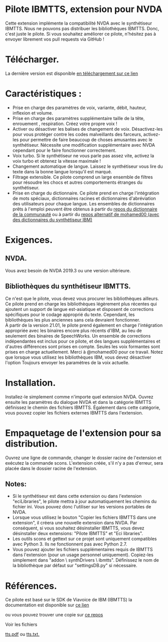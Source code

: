 # Pilote IBMTTS, extension pour NVDA #
  Cette extension implémente la compatibilité NVDA avec le synthétiseur IBMTTS.
  Nous ne pouvons pas distribuer les bibliothèques IBMTTS. Donc, c'est juste le pilote.
  Si vous souhaitez améliorer ce pilote, n'hésitez pas à envoyer librement vos pull requests via GitHub !

# Télécharger.
La dernière version est disponible [en téléchargement sur ce lien](https://davidacm.github.io/getlatest/gh/davidacm/NVDA-IBMTTS-Driver)

# Caractéristiques :
* Prise en charge des  paramètres de voix, variante, débit, hauteur, inflexion et volume.
* Prise en charge des  paramètres supplémentaire taille de la tête, enrouement , respiration.  Créez votre propre voix !
* Activer ou désactiver les balises de changement de voix. Désactivez-les pour vous protéger contre les codes malveillants des  farceurs, activez-les pour permettre de faire beaucoup de choses amusantes avec le synthétiseur. Nécessite une modification supplémentaire avec NVDA cependant pour le faire fonctionner correctement.
* Voix turbo. Si le synthétiseur ne vous parle pas assez vite, activez  la voix turbo et obtenez la vitesse maximale !
* Changement automatique de langue. Laissez le synthétiseur vous lire du texte dans la bonne langue lorsqu'il est marqué.
* Filtrage extensible. Ce pilote comprend un large ensemble de filtres pour résoudre les chocs et autres comportements étranges du synthétiseur.
* Prise en charge du dictionnaire. Ce pilote prend en charge l'intégration de mots spéciaux, dictionnaires racines et dictionnaires d'abréviation des utilisateurs pour chaque langue. Les ensembles de dictionnaires prêts à l'emploi peuvent être obtenus à partir du [repos du dictionnaire de la communauté](https://github.com/thunderdrop/IBMTTSDictionaries) ou à partir du [repos alternatif  de mohamed00 (avec des dictionnaires du synthétiseur IBM)](https://github.com/mohamed00/AltIBMTTSDictionaries)

# Exigences.
## NVDA.
  Vous avez besoin de NVDA 2019.3 ou une version ultérieure.

## Bibliothèques du synthétiseur IBMTTS.
  Ce n'est que le pilote, vous devez vous procurer les bibliothèques ailleurs.  
  Ce pilote prend en charge  les bibliothèques légèrement plus récentes qui ajoutent un support de langue est-asiatique et disposent de corrections spécifiques pour le codage approprié du texte. Cependant, les bibliothèques les plus anciennes sans cela devraient fonctionner.  
  À partir de la version 21.01, le pilote prend également en charge l'intégration appropriée avec les binaires encore plus récents d'IBM, au lieu de seulement des binaires de  SpeechWorks. Un ensemble de corrections indépendantes est inclus pour ce pilote, et des langues supplémentaires et d'autres différences sont prises en compte. Seules les voix formantes sont prises en charge actuellement. Merci à @mohamed00 pour ce travail. Notez que lorsque vous utilisez les bibliothèques IBM, vous devez désactiver l'option Toujours envoyer les paramètres de la voix actuelle.

# Installation.
  Installez-le simplement comme n'importe quel extension NVDA. Ouvrez ensuite les paramètres du dialogue NVDA et dans la catégorie IBMTTS définissez le chemin des fichiers IBMTTS.
  Également dans cette catégorie, vous pouvez copier les fichiers externes IBMTTS dans l'extension.


# Empaquetage de l'extension pour sa distribution.
  Ouvrez une ligne de commande, changer le dossier racine de l'extension et exécutez la commande scons. L'extension créée, s'il n'y a pas d'erreur, sera placée dans le dossier racine de l'extension.

## Notes:

* Si le synthétiseur est dans cette extension ou dans l'extension "eciLibraries", le pilote mettra à jour automatiquement les chemins du fichier ini. Vous pouvez donc l'utiliser sur les versions portables de NVDA.
* Lorsque vous utilisez le bouton "Copier les fichiers IBMTTS dans une extension", il créera une nouvelle extension dans NVDA. Par conséquent, si vous souhaitez désinstaller IBMTTS, vous devez désinstaller deux extensions: "Pilote IBMTTS" et "Eci libraries".
* Les outils scons et gettext sur ce projet sont uniquement compatibles avec  Python 3. Ils ne fonctionnent pas avec Python 2.7.
* Vous pouvez ajouter les fichiers supplémentaires requis de IBMTTS dans l'extension (pour un usage personnel uniquement). Copiez-les simplement dans "addon \ synthDrivers \ ibmtts". Définissez le nom de la bibliothèque par défaut sur "settingsDB.py" si nécessaire.

# Références.
 Ce pilote est basé sur le SDK de Viavoice de IBM (IBMTTS) la documentation est disponible sur [ce lien](http://web.archive.org/web/20191125091344/http://www.wizzardsoftware.com/docs/tts.pdf)

ou vous pouvez trouver une copie sur [ce repos](https://github.com/david-acm/NVDA-IBMTTS-Driver)

Voir les fichiers

[tts.pdf](https://cdn.jsdelivr.net/gh/davidacm/NVDA-IBMTTS-Driver/apiReference/tts.pdf)
ou [tts.txt.](https://cdn.jsdelivr.net/gh/davidacm/NVDA-IBMTTS-Driver/apiReference/tts.txt)
